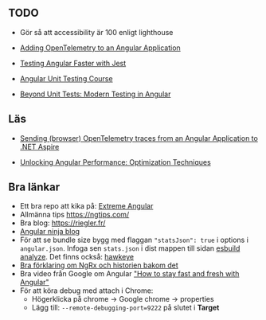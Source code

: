 ## TODO

- Gör så att accessibility är 100 enligt lighthouse

- [Adding OpenTelemetry to an Angular Application](https://timdeschryver.dev/blog/adding-opentelemetry-to-an-angular-application)
 
- [Testing Angular Faster with Jest](https://www.xfive.co/blog/testing-angular-faster-jest/)
 
- [Angular Unit Testing Course](https://www.youtube.com/watch?v=bv9z_UfSqgM)
 
- [Beyond Unit Tests: Modern Testing in Angular
  ](https://www.youtube.com/watch?v=lbiOP-VLKGI)

## Läs

- [Sending (browser) OpenTelemetry traces from an Angular Application to .NET Aspire](https://timdeschryver.dev/blog/Sending-browser-opentelemetry-traces-from-an-angular-application-to-net-aspire)

- [Unlocking Angular Performance: Optimization Techniques](https://www.codemag.com/Article/2507061/Unlocking-Angular-Performance-Optimization-Techniques)

## Bra länkar

- Ett bra repo att kika på: [Extreme Angular](https://github.com/joematthews/extreme-angular)
- Allmänna tips https://ngtips.com/
- Bra blog: https://riegler.fr/
- [Angular ninja blog](https://blog.ninja-squad.com/tags.html#Angular-ref)
- För att se bundle size bygg med flaggan `"statsJson": true` i options i `angular.json`. Infoga sen `stats.json` i dist mappen till sidan [esbuild analyze](https://esbuild.github.io/analyze/). Det finns också: [hawkeye](https://www.hawkeyeapp.dev/)
- [Bra förklaring om NgRx och historien bakom det]()
- Bra video från Google om Angular ["How to stay fast and fresh with Angular"](https://www.youtube.com/watch?v=B-lipaiZII8)
- För att köra debug med attach i Chrome:
  - Högerklicka på chrome -> Google chrome -> properties
  - Lägg till: `--remote-debugging-port=9222` på slutet i **Target**

